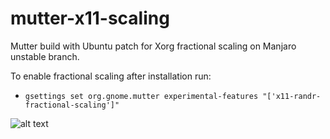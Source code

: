 # mutter-x11-scaling
Mutter build with Ubuntu patch for Xorg fractional scaling on Manjaro unstable branch.

To enable fractional scaling after installation run:
- ```gsettings set org.gnome.mutter experimental-features "['x11-randr-fractional-scaling']"```

![alt text](https://github.com/puxplaying/mutter-x11-scaling/blob/master/123.png)
